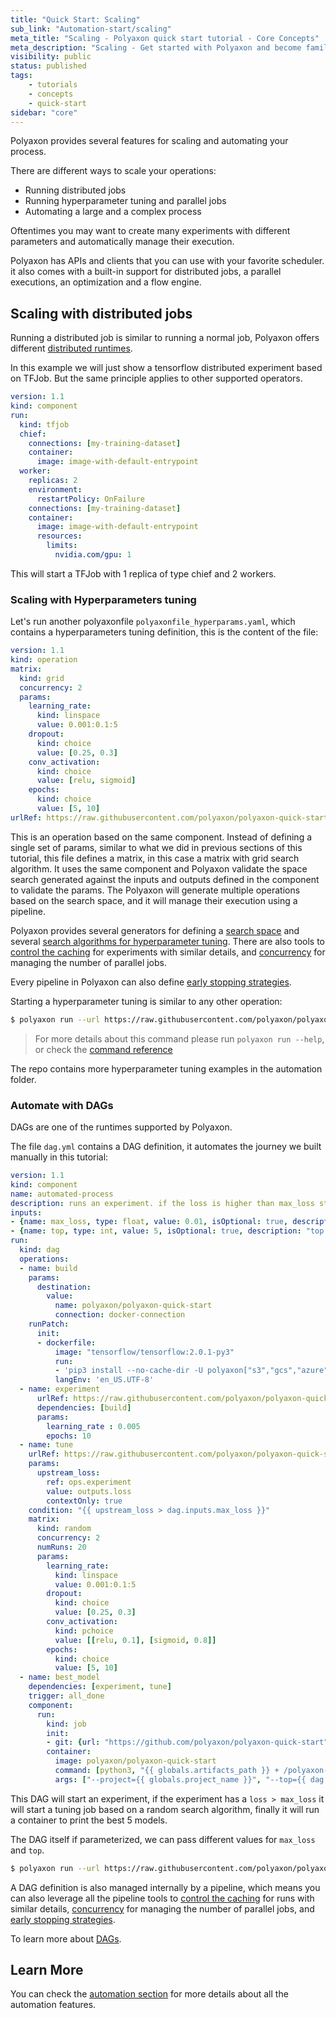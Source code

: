 ```yaml
---
title: "Quick Start: Scaling"
sub_link: "Automation-start/scaling"
meta_title: "Scaling - Polyaxon quick start tutorial - Core Concepts"
meta_description: "Scaling - Get started with Polyaxon and become familiar with the ecosystem of Polyaxon with a top-level overview and useful links to get you started."
visibility: public
status: published
tags:
    - tutorials
    - concepts
    - quick-start
sidebar: "core"
---
```


Polyaxon provides several features for scaling and automating your process.

There are different ways to scale your operations:
 * Running distributed jobs
 * Running hyperparameter tuning and parallel jobs
 * Automating a large and a complex process

Oftentimes you may want to create many experiments with different parameters and automatically manage their execution.

Polyaxon has APIs and clients that you can use with your favorite scheduler. 
it also comes with a built-in support for distributed jobs, a parallel executions, an optimization and a flow engine.    

## Scaling with distributed jobs

Running a distributed job is similar to running a normal job, Polyaxon offers different [distributed runtimes](/docs/experimentation/distributed/).

In this example we will just show a tensorflow distributed experiment based on TFJob. But the same principle applies to other supported operators. 

```yaml
version: 1.1
kind: component
run:
  kind: tfjob
  chief:
    connections: [my-training-dataset]
    container:
      image: image-with-default-entrypoint
  worker:
    replicas: 2
    environment:
      restartPolicy: OnFailure
    connections: [my-training-dataset]
    container:
      image: image-with-default-entrypoint
      resources:
        limits:
          nvidia.com/gpu: 1
```

This will start a TFJob with 1 replica of type chief and 2 workers.

### Scaling with Hyperparameters tuning 

Let's run another polyaxonfile `polyaxonfile_hyperparams.yaml`, which contains a hyperparameters tuning definition, this is the content of the file:

```yaml
version: 1.1
kind: operation
matrix:
  kind: grid
  concurrency: 2
  params:
    learning_rate:
      kind: linspace
      value: 0.001:0.1:5
    dropout:
      kind: choice
      value: [0.25, 0.3]
    conv_activation:
      kind: choice
      value: [relu, sigmoid]
    epochs:
      kind: choice
      value: [5, 10]
urlRef: https://raw.githubusercontent.com/polyaxon/polyaxon-quick-start/master/experimentation/typed.yml
```

This is an operation based on the same component.
Instead of defining a single set of params, similar to what we did in previous sections of this tutorial,
this file defines a matrix, in this case a matrix with grid search algorithm.
It uses the same component and Polyaxon validate the space search generated against
the inputs and outputs defined in the component to validate the params.
The Polyaxon will generate multiple operations based on the search space, and it will manage their execution using a pipeline.

Polyaxon provides several generators for defining a [search space](/docs/automation/optimization-engine/params/) and several 
[search algorithms for hyperparameter tuning](/docs/automation/optimization-engine/). 
There are also tools to [control the caching](/docs/automation/helpers/cache/) for experiments with similar details, 
and [concurrency](/docs/automation/helpers/concurrency/) for managing the number of parallel jobs.

Every pipeline in Polyaxon can also define [early stopping strategies](/docs/automation/helpers/early-stopping/). 

Starting a hyperparameter tuning is similar to any other operation: 

```bash
$ polyaxon run --url https://raw.githubusercontent.com/polyaxon/polyaxon-quick-start/master/automation/hyperparams_grid.yml
```

> For more details about this command please run `polyaxon run --help`, 
or check the [command reference](/docs/core/cli/run/)

The repo contains more hyperparameter tuning examples in the automation folder.

### Automate with DAGs

DAGs are one of the runtimes supported by Polyaxon.

The file `dag.yml` contains a DAG definition, it automates the journey we built manually in this tutorial:

```yaml
version: 1.1
kind: component
name: automated-process
description: runs an experiment. if the loss is higher than max_loss start a hyperparameter tuning process, and then print the best models
inputs:
- {name: max_loss, type: float, value: 0.01, isOptional: true, description: "max loss to start a tuning job."}
- {name: top, type: int, value: 5, isOptional: true, description: "top jobs."}
run:
  kind: dag
  operations:
  - name: build
    params:
      destination:
        value:
          name: polyaxon/polyaxon-quick-start
          connection: docker-connection
    runPatch:
      init:
      - dockerfile:
          image: "tensorflow/tensorflow:2.0.1-py3"
          run:
          - 'pip3 install --no-cache-dir -U polyaxon["s3","gcs","azure","polyboard","polytune"]'
          langEnv: 'en_US.UTF-8'
  - name: experiment
      urlRef: https://raw.githubusercontent.com/polyaxon/polyaxon-quick-start/master/experimentation/typed.yml
      dependencies: [build]
      params:
        learning_rate : 0.005
        epochs: 10
  - name: tune
    urlRef: https://raw.githubusercontent.com/polyaxon/polyaxon-quick-start/master/experimentation/typed.yml
    params:
      upstream_loss:
        ref: ops.experiment
        value: outputs.loss
        contextOnly: true
    condition: "{{ upstream_loss > dag.inputs.max_loss }}"
    matrix:
      kind: random
      concurrency: 2
      numRuns: 20
      params:
        learning_rate:
          kind: linspace
          value: 0.001:0.1:5
        dropout:
          kind: choice
          value: [0.25, 0.3]
        conv_activation:
          kind: pchoice
          value: [[relu, 0.1], [sigmoid, 0.8]]
        epochs:
          kind: choice
          value: [5, 10]
  - name: best_model
    dependencies: [experiment, tune]
    trigger: all_done
    component:
      run:
        kind: job
        init:
        - git: {url: "https://github.com/polyaxon/polyaxon-quick-start"}
        container:
          image: polyaxon/polyaxon-quick-start
          command: [python3, "{{ globals.artifacts_path }} + /polyaxon-quick-start/best_models.py"]
          args: ["--project={{ globals.project_name }}", "--top={{ dag.inputs.top }}"]
```

This DAG will start an experiment, if the experiment has a `loss > max_loss` 
it will start a tuning job based on a random search algorithm, 
finally it will run a container to print the best 5 models.

The DAG itself if parameterized, we can pass different values for `max_loss` and `top`.

```bash
$ polyaxon run --url https://raw.githubusercontent.com/polyaxon/polyaxon-quick-start/master/automation/dag.yml -P loss=0.002 -P top=10
```

A DAG definition is also managed internally by a pipeline, which means you can also leverage all 
the pipeline tools to [control the caching](/docs/automation/helpers/cache/) for runs with similar details, 
 [concurrency](/docs/automation/helpers/concurrency/) for managing the number of parallel jobs, and [early stopping strategies](/docs/automation/helpers/early-stopping/).

To learn more about [DAGs](/docs/automation/flow-engine/).

## Learn More

You can check the [automation section](/docs/automation/) for more details about all the automation features.
